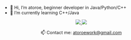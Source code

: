 - 👋 Hi, I’m atoroe, beginner developer in Java/Python/C++
- 🌱 I’m currently learning C++/Java
<p align='center'>
   <a href="discord.com/users/701688835976724532">
       <img src="https://img.shields.io/badge/Discord-7289DA?style=for-the-badge&logo=discord&logoColor=white"/>
   </a>
   <a href="https://t.me/Atoroe">
       <img src="https://img.shields.io/badge/Telegram-2CA5E0?style=for-the-badge&logo=telegram&logoColor=white"/>
   </a>
<p align='center'>
   📫 Contact me: <a href='mailto:atoroework@gmail.com'>atoroework@gmail.com</a>
</p>

<!---
atoroe5/atoroe5 is a ✨ special ✨ repository because its `README.md` (this file) appears on your GitHub profile.
You can click the Preview link to take a look at your changes.
--->
